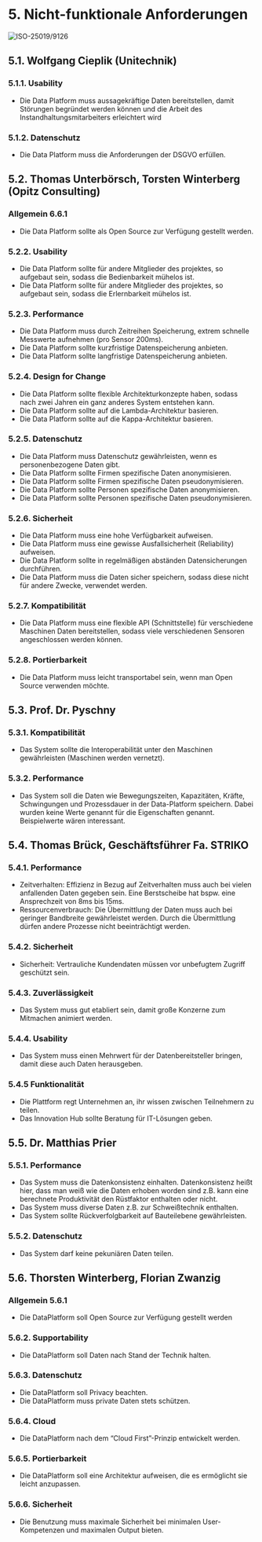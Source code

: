 # 5. Nicht-funktionale Anforderungen

![ISO-25019/9126](https://github.com/pschm/am-lastenheft-ss20/blob/master/lastenheft/img/quality_iso-25010-9126.jpg?raw=true) 


## 5.1. Wolfgang Cieplik (Unitechnik)

### 5.1.1. Usability

* Die Data Platform muss aussagekräftige Daten bereitstellen, damit Störungen begründet werden können und die Arbeit des Instandhaltungsmitarbeiters erleichtert wird

### 5.1.2. Datenschutz

* Die Data Platform muss die Anforderungen der DSGVO erfüllen.

## 5.2. Thomas Unterbörsch, Torsten Winterberg (Opitz Consulting)

### Allgemein 6.6.1
* Die Data Platform sollte als Open Source zur Verfügung gestellt werden.

### 5.2.2. Usability

* Die Data Platform sollte für andere Mitglieder des projektes, so aufgebaut sein, sodass die Bedienbarkeit mühelos ist.
* Die Data Platform sollte für andere Mitglieder des projektes, so aufgebaut sein, sodass die Erlernbarkeit mühelos ist.

### 5.2.3. Performance

* Die Data Platform muss durch Zeitreihen Speicherung, extrem schnelle Messwerte aufnehmen (pro Sensor 200ms).
* Die Data Platform sollte kurzfristige Datenspeicherung anbieten.
* Die Data Platform sollte langfristige Datenspeicherung anbieten.

### 5.2.4. Design for Change
* Die Data Platform sollte flexible Architekturkonzepte haben, sodass nach zwei Jahren ein ganz anderes System entstehen kann.
* Die Data Platform sollte auf die Lambda-Architektur basieren.
* Die Data Platform sollte auf die Kappa-Architektur basieren.

### 5.2.5. Datenschutz
* Die Data Platform muss Datenschutz gewährleisten, wenn es personenbezogene Daten gibt.
* Die Data Platform sollte Firmen spezifische Daten anonymisieren.
* Die Data Platform sollte Firmen spezifische Daten pseudonymisieren.
* Die Data Platform sollte Personen spezifische Daten anonymisieren.
* Die Data Platform sollte Personen spezifische Daten pseudonymisieren.

### 5.2.6. Sicherheit
* Die Data Platform muss eine hohe Verfügbarkeit aufweisen.
* Die Data Platform muss eine gewisse Ausfallsicherheit (Reliability) aufweisen.
* Die Data Platform sollte in regelmäßigen abständen Datensicherungen durchführen.
* Die Data Platform muss die Daten sicher speichern, sodass diese nicht für andere Zwecke, verwendet werden.

### 5.2.7. Kompatibilität 
* Die Data Platform muss eine flexible API (Schnittstelle) für verschiedene Maschinen Daten bereitstellen, sodass viele verschiedenen Sensoren angeschlossen werden können.

### 5.2.8. Portierbarkeit
* Die Data Platform muss leicht transportabel sein, wenn man Open Source verwenden möchte.

## 5.3. Prof. Dr. Pyschny

### 5.3.1. Kompatibilität

* Das System sollte die Interoperabilität unter den Maschinen gewährleisten (Maschinen werden vernetzt).

### 5.3.2. Performance
* Das System soll die Daten wie Bewegungszeiten, Kapazitäten, Kräfte, Schwingungen und Prozessdauer in der Data-Platform speichern. Dabei wurden keine Werte genannt für die Eigenschaften genannt. Beispielwerte wären interessant.

## 5.4. Thomas Brück, Geschäftsführer Fa. STRIKO

### 5.4.1. Performance 
* Zeitverhalten: Effizienz in Bezug auf Zeitverhalten muss auch bei vielen anfallenden Daten gegeben sein. Eine Berstscheibe hat bspw. eine Ansprechzeit von 8ms bis 15ms. 
* Ressourcenverbrauch: Die Übermittlung der Daten muss auch bei geringer Bandbreite gewährleistet werden. Durch die Übermittlung dürfen andere Prozesse nicht beeinträchtigt werden.

### 5.4.2. Sicherheit
* Sicherheit: Vertrauliche Kundendaten müssen vor unbefugtem Zugriff geschützt sein.

### 5.4.3. Zuverlässigkeit 
* Das System muss gut etabliert sein, damit große Konzerne zum Mitmachen animiert werden.

### 5.4.4. Usability
* Das System muss einen Mehrwert für der Datenbereitsteller bringen, damit diese auch Daten herausgeben.

### 5.4.5 Funktionalität 
* Die Plattform regt Unternehmen an, ihr wissen zwischen Teilnehmern zu teilen.
* Das Innovation Hub sollte Beratung für IT-Lösungen geben.

## 5.5. Dr. Matthias Prier

### 5.5.1. Performance
* Das System muss die Datenkonsistenz einhalten. Datenkonsistenz heißt hier, dass man weiß wie die Daten erhoben worden sind z.B. kann eine berechnete Produktivität den Rüstfaktor enthalten oder nicht.
* Das System muss diverse Daten z.B. zur Schweißtechnik enthalten.
* Das System sollte Rückverfolgbarkeit auf Bauteilebene gewährleisten. 

### 5.5.2. Datenschutz
* Das System darf keine pekuniären Daten teilen.

## 5.6. Thorsten Winterberg, Florian Zwanzig

### Allgemein 5.6.1
* Die DataPlatform soll Open Source zur Verfügung gestellt werden

### 5.6.2. Supportability
* Die DataPlatform soll Daten nach Stand der Technik halten.

### 5.6.3. Datenschutz
* Die DataPlatform soll Privacy beachten.
* Die DataPlatform muss private Daten stets schützen.

### 5.6.4. Cloud
* Die DataPlatform nach dem “Cloud First”-Prinzip entwickelt werden.

### 5.6.5. Portierbarkeit 
* Die DataPlatform soll eine Architektur aufweisen, die es ermöglicht sie leicht anzupassen.

### 5.6.6. Sicherheit
* Die Benutzung muss maximale Sicherheit bei minimalen User-Kompetenzen und maximalen Output bieten.
